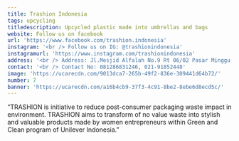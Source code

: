 ```yaml
---
title: Trashion Indonesia
tags: upcycling
titledescription: Upcycled plastic made into umbrellas and bags
website: Follow us on facebook
url: 'https://www.facebook.com/trashion.indonesia'
instagram: '<br /> Follow us on IG: @trashionindonesia'
instagramurl: 'https://www.instagram.com/trashionindonesia'
address: '<br /> Address: Jl.Mesjid Alfalah No.9 Rt 06/02 Pasar Minggu, Jakarta.'
contact: '<br /> Contact No: 081286831246, 021-91852448'
image: 'https://ucarecdn.com/9013dca7-265b-49f2-836e-309441d64b72/'
number: 7
banner: 'https://ucarecdn.com/a16b4cb9-37f3-4c91-8be2-8ebe6d8ecd5c/'
---
```

“TRASHION is initiative to reduce post-consumer packaging waste impact in environment. TRASHION aims to transform of no value waste into stylish and valuable products made by women entrepreneurs within Green and Clean program of Unilever Indonesia.”
